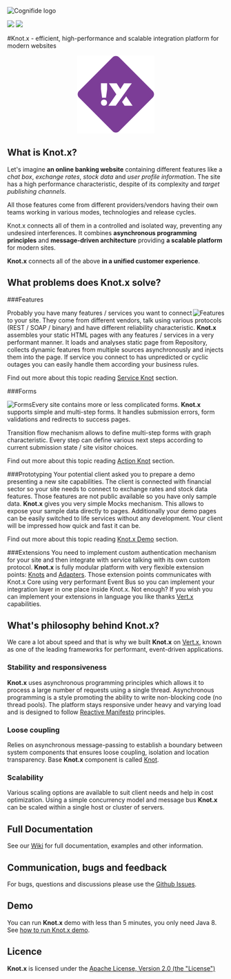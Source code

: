 ![Cognifide logo](http://cognifide.github.io/images/cognifide-logo.png)

[![][travis img]][travis]
[![][license img]][license]

#Knot.x - efficient, high-performance and scalable integration platform for modern websites   

<p align="center">
  <img src="https://github.com/Cognifide/knotx/blob/master/icons/180x180.png?raw=true" alt="Knot.x Logo"/>
</p>


## What is Knot.x?
Let's imagine **an online banking website** containing different features like a *chat box*, *exchange rates*, 
*stock data* and *user profile information*. The site has a high performance characteristic, despite of 
its complexity and *target publishing channels*.

All those features come from different providers/vendors having their own teams working in various modes, 
technologies and release cycles.

Knot.x connects all of them in a controlled and isolated way, preventing any undesired interferences.
It combines **asynchronous programming principles** and **message-driven architecture** providing **a scalable 
platform** for modern sites.

**Knot.x** connects all of the above **in a unified customer experience**.


## What problems does Knot.x solve?

###Features

<img align="right" 
  src="https://github.com/Cognifide/knotx/blob/master/documentation/src/main/wiki/assets/knotx-intro-features.png?raw=true"
  alt="Features"/>

Probably you have many features / services you want to connect to your site. They come from 
different vendors, talk using various protocols (REST / SOAP / binary) and have different 
reliability characteristic.
**Knot.x** assembles your static HTML pages with any features / services in a very 
performant manner. It loads and analyses static page from Repository, collects dynamic 
features from multiple sources asynchronously and injects them into the page.
If service you connect to has unpredicted or cyclic outages you can easily handle them according
your business rules. 

Find out more about this topic reading [Service Knot](https://github.com/Cognifide/knotx/wiki/ServiceKnot) 
section.

###Forms

<img align="left" 
  src="https://github.com/Cognifide/knotx/blob/master/documentation/src/main/wiki/assets/knotx-intro-forms.png?raw=true"
  alt="Forms"/>

Every site contains more or less complicated forms. **Knot.x** supports simple and multi-step forms. 
It handles submission errors, form validations and redirects to success pages. 

Transition flow mechanism allows to define multi-step forms with graph characteristic. Every step 
can define various next steps according to current submission state / site visitor choices.

Find out more about this topic reading [Action Knot](https://github.com/Cognifide/knotx/wiki/ActionKnot) 
section.

###Prototyping
Your potential client asked you to prepare a demo presenting a new site capabilities. The client
is connected with financial sector so your site needs to connect to exchange rates and stock data 
features. Those features are not public available so you have only sample data.
**Knot.x** gives you very simple Mocks mechanism. This allows to expose your sample data directly to
pages. Additionally your demo pages can be easily switched to life services without any 
development. Your client will be impressed how quick and fast it can be.

Find out more about this topic reading [Knot.x Demo](https://github.com/Cognifide/knotx/wiki/RunningTheDemo) 
section.

###Extensions
You need to implement custom authentication mechanism for your site and then integrate with service 
talking with its own custom protocol. **Knot.x** is fully modular platform with very flexible extension
points: [Knots](https://github.com/Cognifide/knotx/wiki/Knot) and [Adapters](https://github.com/Cognifide/knotx/wiki/Adapter).
Those extension points communicates with Knot.x Core using very performant Event Bus so you can
implement your integration layer in one place inside Knot.x. Not enough? If you wish you can implement
your extensions in language you like thanks [Vert.x](http://vertx.io/) capabilities.


## What's philosophy behind Knot.x?
We care a lot about speed and that is why we built **Knot.x** on [Vert.x](http://vertx.io/), known as one of the leading frameworks for performant, event-driven applications.

### Stability and responsiveness
**Knot.x** uses asynchronous programming principles which allows it to process a large number of requests using a single thread.
Asynchronous programming is a style promoting the ability to write non-blocking code (no thread pools).
The platform stays responsive under heavy and varying load and is designed to follow [Reactive Manifesto](http://www.reactivemanifesto.org/) principles.

### Loose coupling
Relies on asynchronous message-passing to establish a boundary between system components that ensures 
loose coupling, isolation and location transparency. Base **Knot.x** component is called [Knot](https://github.com/Cognifide/knotx/wiki/Knot).

### Scalability
Various scaling options are available to suit client needs and help in cost optimization. Using a 
simple concurrency model and message bus **Knot.x** can be scaled within a single host or cluster of 
servers.

## Full Documentation

See our [Wiki](https://github.com/Cognifide/knotx/wiki) for full documentation, examples and other information.


## Communication, bugs and feedback

For bugs, questions and discussions please use the [Github Issues](https://github.com/Cognifide/knotx/issues).


## Demo

You can run **Knot.x** demo with less than 5 minutes, you only need Java 8. See [how to run Knot.x demo](https://github.com/Cognifide/knotx/wiki/RunningTheDemo).


## Licence

**Knot.x** is licensed under the [Apache License, Version 2.0 (the "License")](https://www.apache.org/licenses/LICENSE-2.0.txt)


[travis]:https://travis-ci.org/Cognifide/knotx
[travis img]:https://travis-ci.org/Cognifide/knotx.svg?branch=master

[license]:LICENSE
[license img]:https://img.shields.io/badge/License-Apache%202-blue.svg

